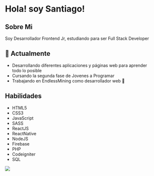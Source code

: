 
# Hola! soy Santiago!

## Sobre Mi

Soy Desarrollador Frontend Jr, estudiando para ser Full Stack Developer

## 🌱 Actualmente 

- Desarrollando diferentes aplicaciones y páginas web para aprender todo lo posible
- Cursando la segunda fase de Jovenes a Programar
- Trabajando en EndlessMining como desarrollador web 💪

## Habilidades 

- HTML5
- CSS3
- JavaScript
- SASS
- ReactJS
- ReactNative
- NodeJS
- Firebase
- PHP
- Codeigniter
- SQL 



![](https://github-readme-stats.vercel.app/api/top-langs/?username=switchinhg&theme=dark&hide_border=false&include_all_commits=false&count_private=false&layout=compact)
